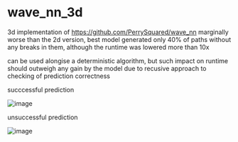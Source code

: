 # wave_nn_3d
3d implementation of https://github.com/PerrySquared/wave_nn
marginally worse than the 2d version, best model generated only 40% of paths without any breaks in them, 
although the runtime was lowered more than 10x

can be used alongise a deterministic algorithm, but such impact on runtime should outweigh any gain by the model
due to recusive approach to checking of prediction correctness 

<p>succcessful prediction</p>

![image](https://github.com/user-attachments/assets/af05d272-6d5c-45d5-b0d8-8082e38c3d09)

<p>unsuccessful prediction</p>

![image](https://github.com/user-attachments/assets/558640e0-070e-4a5a-8d89-b4b07cd560a0)
